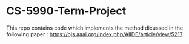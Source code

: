# CS-5990-Term-Project
This repo contains code which implements the method dicussed in the following paper : https://ojs.aaai.org/index.php/AIIDE/article/view/5217
